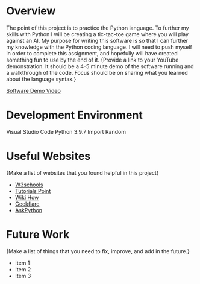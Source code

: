 # Overview

The point of this project is to practice the Python language.
To further my skills with Python I will be creating a tic-tac-toe game where you will play against an AI.
My purpose for writing this software is so that I can further my knowledge with the Python coding language. I will need to push myself in order to complete this assignment, and hopefully will have created something fun to use by the end of it.
{Provide a link to your YouTube demonstration. It should be a 4-5 minute demo of the software running and a walkthrough of the code. Focus should be on sharing what you learned about the language syntax.}

[Software Demo Video](http://youtube.link.goes.here)

# Development Environment

Visual Studio Code
Python 3.9.7
Import Random

# Useful Websites

{Make a list of websites that you found helpful in this project}

- [W3schools](https://www.w3schools.com/python/)
- [Tutorials Point](https://www.tutorialspoint.com/artificial_intelligence_with_python/artificial_intelligence_with_python_quick_guide.htm)
- [Wiki How](https://www.wikihow.com/Win-at-Tic-Tac-Toe)
- [Geekflare](https://geekflare.com/tic-tac-toe-python-code/)
- [AskPython](https://www.askpython.com/python/examples/tic-tac-toe-using-python)

# Future Work

{Make a list of things that you need to fix, improve, and add in the future.}

- Item 1
- Item 2
- Item 3
